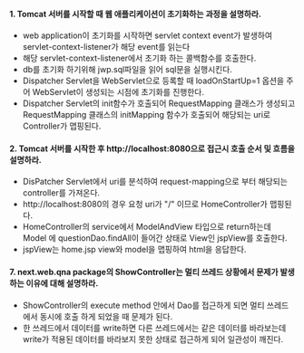 #### 1. Tomcat 서버를 시작할 때 웹 애플리케이션이 초기화하는 과정을 설명하라.
* web application이 초기화를 시작하면 servlet context event가 발생하여 servlet-context-listener가 해당 event를 읽는다
* 해당 servlet-context-listener에서 초기화 하는 콜백함수를 호출한다.
* db를 초기화 하기위해 jwp.sql파일을 읽어 sql문을 실행시킨다.
* Dispatcher Servlet을 WebServlet으로 등록할 때 loadOnStartUp=1 옵션을 주어 WebServlet이 생성되는 시점에 초기화를 진행한다.
* Dispatcher Servlet의 init함수가 호출되어 RequestMapping 클래스가 생성되고 RequestMapping 클래스의 initMapping 함수가 호출되어 해당되는 uri로 Controller가 맵핑된다.

#### 2. Tomcat 서버를 시작한 후 http://localhost:8080으로 접근시 호출 순서 및 흐름을 설명하라.
* DisPatcher Servlet에서 uri를 분석하여 request-mapping으로 부터 해당되는 controller를 가져온다.
* http://localhost:8080의 경우 요청 uri가 "/" 이므로 HomeController가 맵핑된다.
* HomeController의 service에서 ModelAndView 타입으로 return하는데 Model 에 questionDao.findAll이 들어간 상태로 View인 jspView를 호출한다.
* jspView는 home.jsp view와 model을 맵핑하여 html을 응답한다.

#### 7. next.web.qna package의 ShowController는 멀티 쓰레드 상황에서 문제가 발생하는 이유에 대해 설명하라.
* ShowController의 execute method 안에서 Dao를 접근하게 되면 멀티 쓰레드에서 동시에 호출 하게 되었을 때 문제가 된다.
* 한 쓰레드에서 데이터를 write하면 다른 쓰레드에서는 같은 데이터를 바라보는데 write가 적용된 데이터를 바라보지 못한 상태로 접근하게 되어 일관성이 깨진다.
